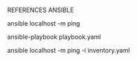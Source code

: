 REFERENCES ANSIBLE

ansible localhost -m ping

ansible-playbook playbook.yaml

ansible localhost -m ping -i inventory.yaml